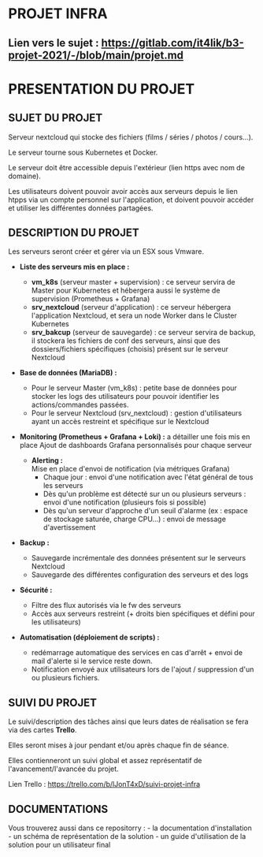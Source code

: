 # PROJET INFRA

## Lien vers le sujet : https://gitlab.com/it4lik/b3-projet-2021/-/blob/main/projet.md

# PRESENTATION DU PROJET

## **SUJET DU PROJET**

Serveur nextcloud qui stocke des fichiers (films / séries / photos / cours...).

Le serveur tourne sous Kubernetes et Docker. 

Le serveur doit être accessible depuis l'extérieur (lien https avec nom de domaine).

Les utilisateurs doivent pouvoir avoir accès aux serveurs depuis le lien htpps via un compte personnel sur l'application, et doivent pouvoir accéder et utiliser les différentes données partagées.

##  **DESCRIPTION DU PROJET** 

Les serveurs seront créer et gérer via un ESX sous Vmware.

- **Liste des serveurs mis en place :**
    - **vm_k8s** (serveur master + supervision) : ce serveur servira de Master pour Kubernetes et hébergera aussi le système de supervision (Prometheus + Grafana)
    - **srv_nextcloud** (serveur d'application) : ce serveur hébergera l'application Nextcloud, et sera un node Worker dans le Cluster Kubernetes
    - **srv_bakcup** (serveur de sauvegarde) : ce serveur servira de backup, il stockera les fichiers de conf des serveurs, ainsi que des dossiers/fichiers spécifiques (choisis) présent sur le serveur Nextcloud

- **Base de données (MariaDB) :**
    - Pour le serveur Master (vm_k8s) : petite base de données pour stocker les logs des utilisateurs pour pouvoir identifier les actions/commandes passées.
    - Pour le serveur Nextcloud (srv_nextcloud) : gestion d'utilisateurs ayant un accès restreint et spécifique sur le Nextcloud 


- **Monitoring (Prometheus + Grafana + Loki) :** a détailler une fois mis en place 
Ajout de dashboards Grafana personnalisés pour chaque serveur

    - **Alerting :**  
Mise en place d'envoi de notification (via métriques Grafana) 
        - Chaque jour : envoi d'une notification avec l'état général de tous les serveurs 
        - Dès qu'un problème est détecté sur un ou plusieurs serveurs : envoi d'une notification (plusieurs fois si possible)
        - Dès qu'un serveur d'approche d'un seuil d'alarme (ex : espace de stockage saturée, charge CPU...) : envoi de message d'avertissement 


- **Backup :** 
    - Sauvegarde incrémentale des données présentent sur le serveurs Nextcloud
    - Sauvegarde des différentes configuration des serveurs et des logs

- **Sécurité :** 
    - Filtre des flux autorisés via le fw des serveurs
    - Accès aux serveurs restreint (+ droits bien spécifiques et défini pour les utilisateurs)

- **Automatisation (déploiement de scripts) :**
    - redémarrage automatique des services en cas d'arrêt + envoi de mail d'alerte si le service reste down. 
    - Notification envoyé aux utilisateurs lors de l'ajout / suppression d'un ou plusieurs fichiers. 

## **SUIVI DU PROJET** 

Le suivi/description des tâches ainsi que leurs dates de réalisation se fera via des cartes **Trello**.

Elles seront mises à jour pendant et/ou après chaque fin de séance. 

Elles contienneront un suivi global et assez représentatif de l'avancement/l'avancée du projet. 

Lien Trello : https://trello.com/b/lJonT4xD/suivi-projet-infra


## DOCUMENTATIONS 

Vous trouverez aussi dans ce repositorry : 
    - la documentation d'installation 
    - un schéma de représentation de la solution 
    - un guide d'utilisation de la solution pour un utilisateur final

    
